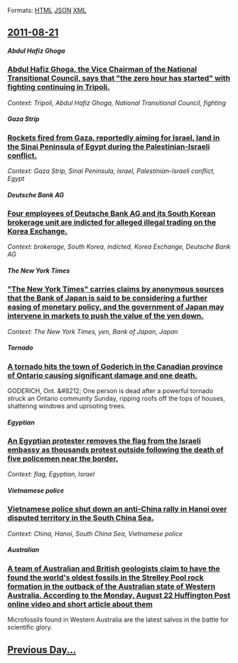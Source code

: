 
Formats: [HTML](2011/08/21/index.html)  [JSON](2011/08/21/index.json)  [XML](2011/08/21/index.xml)  

## [2011-08-21](/news/2011/08/21/index.md)

##### Abdul Hafiz Ghoga
### [Abdul Hafiz Ghoga, the Vice Chairman of the National Transitional Council, says that "the zero hour has started" with fighting continuing in Tripoli. ](/news/2011/08/21/abdul-hafiz-ghoga-the-vice-chairman-of-the-national-transitional-council-says-that-the-zero-hour-has-started-with-fighting-continuing-in.md)
_Context: Tripoli, Abdul Hafiz Ghoga, National Transitional Council, fighting_

##### Gaza Strip
### [Rockets fired from Gaza, reportedly aiming for Israel, land in the Sinai Peninsula of Egypt during the Palestinian-Israeli conflict. ](/news/2011/08/21/rockets-fired-from-gaza-reportedly-aiming-for-israel-land-in-the-sinai-peninsula-of-egypt-during-the-palestinian-israeli-conflict.md)
_Context: Gaza Strip, Sinai Peninsula, Israel, Palestinian-Israeli conflict, Egypt_

##### Deutsche Bank AG
### [Four employees of Deutsche Bank AG and its South Korean brokerage unit are indicted for alleged illegal trading on the Korea Exchange. ](/news/2011/08/21/four-employees-of-deutsche-bank-ag-and-its-south-korean-brokerage-unit-are-indicted-for-alleged-illegal-trading-on-the-korea-exchange.md)
_Context: brokerage, South Korea, indicted, Korea Exchange, Deutsche Bank AG_

##### The New York Times
### ["The New York Times" carries claims by anonymous sources that the Bank of Japan is said to be considering a further easing of monetary policy, and the government of Japan may intervene in markets to push the value of the yen down. ](/news/2011/08/21/the-new-york-times-carries-claims-by-anonymous-sources-that-the-bank-of-japan-is-said-to-be-considering-a-further-easing-of-monetary-polic.md)
_Context: The New York Times, yen, Bank of Japan, Japan_

##### Tornado
### [A tornado hits the town of Goderich in the Canadian province of Ontario causing significant damage and one death. ](/news/2011/08/21/a-tornado-hits-the-town-of-goderich-in-the-canadian-province-of-ontario-causing-significant-damage-and-one-death.md)
GODERICH, Ont. &amp;#8212; One person is dead after a powerful tornado struck an Ontario community Sunday, ripping roofs off the tops of houses, shattering windows and uprooting trees.

##### Egyptian
### [An Egyptian protester removes the flag from the Israeli embassy as thousands protest outside following the death of five policemen near the border. ](/news/2011/08/21/an-egyptian-protester-removes-the-flag-from-the-israeli-embassy-as-thousands-protest-outside-following-the-death-of-five-policemen-near-the.md)
_Context: flag, Egyptian, Israel_

##### Vietnamese police
### [Vietnamese police shut down an anti-China rally in Hanoi over disputed territory in the South China Sea. ](/news/2011/08/21/vietnamese-police-shut-down-an-anti-china-rally-in-hanoi-over-disputed-territory-in-the-south-china-sea.md)
_Context: China, Hanoi, South China Sea, Vietnamese police_

##### Australian
### [A team of Australian and British geologists claim to have the found the world's oldest fossils in the Strelley Pool rock formation in the outback of the Australian state of Western Australia. According to the Monday, August 22 Huffington Post online video and short article about them ](/news/2011/08/21/a-team-of-australian-and-british-geologists-claim-to-have-the-found-the-world-s-oldest-fossils-in-the-strelley-pool-rock-formation-in-the-ou.md)
Microfossils found in Western Australia are the latest salvos in the battle for scientific glory.

## [Previous Day...](/news/2011/08/20/index.md)

